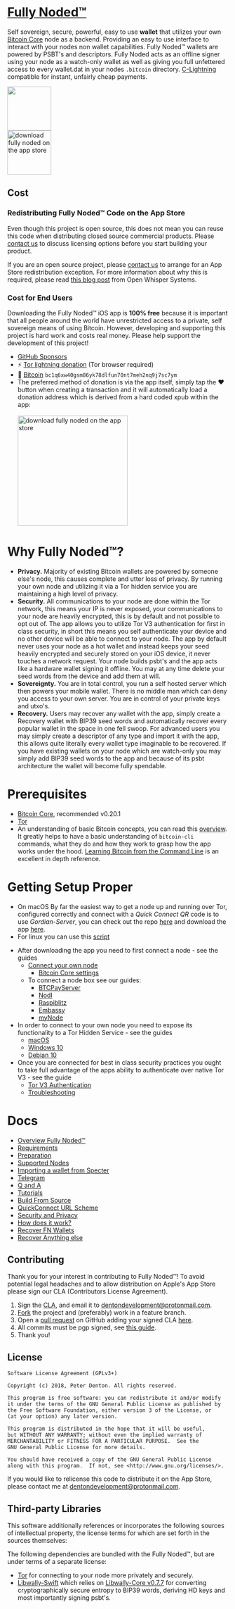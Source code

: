
# [Fully Noded™️](https://fullynoded.app)

Self sovereign, secure, powerful, easy to use **wallet** that utilizes your own [Bitcoin Core](https://github.com/bitcoin/bitcoin) node as a backend. Providing an easy to use interface to interact with your nodes non wallet capabilities. Fully Noded™️ wallets are powered by PSBT's and descriptors. Fully Noded acts as an offline signer using your node as a watch-only wallet as well as giving you full unfettered access to every wallet.dat in your nodes `.bitcoin` directory. [C-Lightning](https://github.com/ElementsProject/lightning) compatible for instant, unfairly cheap payments.

<img src="./Images/fn_logo.png" alt="" width="100"/><br/>
[<img src="./Images/appstore.png" alt="download fully noded on the app store" width="100"/>](https://apps.apple.com/us/app/fully-noded/id1436425586)<br/>

## Cost

### Redistributing Fully Noded™️ Code on the App Store

Even though this project is open source, this does not mean you can reuse this code when distributing closed source commercial products. Please [contact us](mailto:dentondevelopment@protonmail.com) to discuss licensing options before you start building your product.

If you are an open source project, please [contact us](mailto:dentondevelopment@protonmail.com) to arrange for an App Store redistribution exception. For more information about why this is required, please read [this blog post](https://whispersystems.org/blog/license-update/) from Open Whisper Systems.

### Cost for End Users

Downloading the Fully Noded™️ iOS app is **100% free** because it is important that all people around the world have unrestricted access to a private, self sovereign means of using Bitcoin.
However, developing and supporting this project is hard work and costs real money. Please help support the development of this project!

* [GitHub Sponsors](https://github.com/sponsors/fonta1n3)
* ⚡️ [Tor lightning donation](http://56uo4htoxdt2tgh6zui5v2q7c4ax43dd3fwueiurgqdw7lpunn2cikqd.onion:5599/donation) (Tor browser required)
* 🔗 [Bitcoin](bitcoin:bc1q6xw40gsm86yk78dlfun70nt7meh2nq9j7sc7ym?message=FullyNoded%20Donations) `bc1q6xw40gsm86yk78dlfun70nt7meh2nq9j7sc7ym`
* The preferred method of donation is via the app itself, simply tap the ♥️ button when creating a transaction and it will automatically load a donation address which is derived from a hard coded xpub within the app:<br/><br/>
<img src="./Images/donation.jpg" alt="download fully noded on the app store" width="250"/><br/>


# Why Fully Noded™️?

* **Privacy.** Majority of existing Bitcoin wallets are powered by someone else's node, this causes complete and utter loss of privacy. By running your own node and utilizing it via a Tor hidden service you are maintaining a high level of privacy.
* **Security.** All communications to your node are done within the Tor network, this means your IP is never exposed, your communications to your node are heavily encrypted, this is by default and not possible to opt out of. The app allows you to utilize Tor V3 authentication for first in class security, in short this means you self authenticate your device and no other device will be able to connect to your node. The app by default never uses your node as a hot wallet and instead keeps your seed heavily encrypted and securely stored on your iOS device, it never touches a network request. Your node builds psbt's and the app acts like a hardware wallet signing it offline. You may at any time delete your seed words from the device and add them at will.
* **Sovereignty.** You are in total control, you run a self hosted server which then powers your mobile wallet. There is no middle man which can deny you access to your own server. You are in control of your private keys and utxo's.
* **Recovery.** Users may recover any wallet with the app, simply create a Recovery wallet with BIP39 seed words and automatically recover every popular wallet in the space in one fell swoop. For advanced users you may simply create a descriptor of any type and import it with the app, this allows quite literally every wallet type imaginable to be recovered. If you have existing wallets on your node which are watch-only you may simply add BIP39 seed words to the app and because of its psbt architecture the wallet will become fully spendable.

# Prerequisites

* [Bitcoin Core](https://bitcoincore.org/en/releases/), recommended v0.20.1
* [Tor](https://www.torproject.org/download/)
* An understanding of basic Bitcoin concepts, you can read this [overview](./Docs/Overview.md). It greatly helps to have a basic understanding of `bitcoin-cli` commands, what they do and how they work to grasp how the app works under the hood. [Learning Bitcoin from the Command Line](https://github.com/BlockchainCommons/Learning-Bitcoin-from-the-Command-Line) is an excellent in depth reference.

# Getting Setup Proper

* On macOS By far the easiest way to get a node up and running over Tor, configured correctly and connect with a *Quick Connect QR* code is to use *Gordian-Server*, you can check out the repo [here](https://github.com/BlockchainCommons/GordianServer-macOS) and download the app [here](https://github.com/BlockchainCommons/GordianServer-macOS/raw/master/GordianServer-macOS-v0.1.2.dmg).
* For linux you can use this [script](https://github.com/BlockchainCommons/Bitcoin-Standup-Scripts/blob/master/Scripts/StandUp.sh)

- After downloading the app you need to first connect a node - see the guides
    - [Connect your own node](./Docs/Connect-node.md#connect-your-own-node)
        - [Bitcoin Core settings](./Docs/Howto.md#bitcoin-core-settings)
    - To connect a node box see our guides:
        - [BTCPayServer](./Docs/Connect-node.md#connect-btcpayserver)
        - [Nodl](./Docs/Connect-node.md#connect-nodl)
        - [Raspiblitz](./Docs/Connect-node.md#connect-raspiblitz)
        - [Embassy](./Docs/Connect-node.md#connect-embassy)
        - [myNode](./Docs/Connect-node.md#connect-mynode)
- In order to connect to your own node you need to expose its functionality to a Tor Hidden Service - see the guides
    - [macOS](./Docs/Tor.md#connecting-over-tor-macos)
    - [Windows 10](./Docs/Tor.md#connecting-over-tor-windows-10)
    - [Debian 10](./Docs/Tor.md#connecting-over-tor-linux-debian-10)
- Once you are connected for best in class security practices you ought to take full advantage of the apps ability to authenticate over native Tor V3 - see the guide
    - [Tor V3 Authentication](./Docs/Authentication.md#tor-v3-authentication)
    -  [Troubleshooting](./Docs/Connect-node.md#troubleshooting)

# Docs

* [Overview Fully Noded™️](./Docs/Overview.md)
* [Requirements](./Docs/Howto.md#requirements)
* [Preparation](./Docs/Preparation.md)
* [Supported Nodes](./Docs/Connect-node.md#supported-nodes)
* [Importing a wallet from Specter](./Docs/Connect-node.md#importing-a-wallet-from-specter)
* [Telegram](./Docs/Howto.md#telegram)
* [Q and A](./Docs/Howto.md#q-and-a)
* [Tutorials](./Docs/Howto.md#tutorials)
* [Build From Source](./Docs/Howto.md#build-from-source)
* [QuickConnect URL Scheme](./Docs/Authentication.md#quickconnect-url-scheme)
* [Security and Privacy](./Docs/Authentication.md#security-and-privacy)
* [How does it work?](./Docs/Howto.md#how-does-it-work)
* [Recover FN Wallets](./Docs/Recovery.md#Fully-Noded-Wallets)
* [Recover Anything else](./Docs/Recovery.md#Anything)

## Contributing

Thank you for your interest in contributing to Fully Noded™️! To avoid potential legal headaches and to allow distribution on Apple's App Store please sign our CLA (Contributors License Agreement).

1. Sign the [CLA](./CLA.md), and email it to [dentondevelopment@protonmail.com](mailto:dentondevelopment@protonmail.com).
2. [Fork](https://github.com/Fonta1n3/FullyNoded/fork) the project and (preferably) work in a feature branch.
3. Open a [pull request](https://github.com/Fonta1n3/FullyNoded/pulls) on GitHub adding your signed CLA [here](./CLA-signed).
4. All commits must be pgp signed, see [this guide](https://docs.github.com/en/enterprise/2.14/user/articles/signing-commits).
5. Thank you!

## License


    Software License Agreement (GPLv3+)

    Copyright (c) 2018, Peter Denton. All rights reserved.

    This program is free software: you can redistribute it and/or modify
    it under the terms of the GNU General Public License as published by
    the Free Software Foundation, either version 3 of the License, or
    (at your option) any later version.

    This program is distributed in the hope that it will be useful,
    but WITHOUT ANY WARRANTY; without even the implied warranty of
    MERCHANTABILITY or FITNESS FOR A PARTICULAR PURPOSE.  See the
    GNU General Public License for more details.

    You should have received a copy of the GNU General Public License
    along with this program.  If not, see <http://www.gnu.org/licenses/>.

If you would like to relicense this code to distribute it on the App Store,
please contact me at [dentondevelopment@protonmail.com](mailto:dentondevelopment@protonmail.com).

## Third-party Libraries

This software additionally references or incorporates the following sources
of intellectual property, the license terms for which are set forth
in the sources themselves:

The following dependencies are bundled with the Fully Noded™️, but are under
terms of a separate license:

* [Tor](https://github.com/iCepa/Tor.framework) for connecting to your node more privately and securely.
* [Libwally-Swift](https://github.com/Fonta1n3/libwally-swift) which relies on [Libwally-Core v0.7.7](https://github.com/Fonta1n3/libwally-swift/tree/master/CLibWally/libwally-core) for converting cryptographically secure entropy to BIP39 words, deriving HD keys and most importantly signing psbt's.
